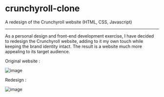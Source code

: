 # crunchyroll-clone
A redesign of the Crunchyroll website (HTML, CSS, Javascript)

------------------------------------------------------------

As a personal design and front-end development exercise, I have decided to redesign the Crunchyroll website, adding to it my own touch while keeping the brand identity intact. The result is a website much more appealing to its target audience.

Original website : 

![image](https://user-images.githubusercontent.com/79546238/186277257-ed684c0a-b957-4ae2-8566-9c56f2382ba0.png)

Redesign : 

![image](https://user-images.githubusercontent.com/79546238/186277491-b214fc5a-f792-4107-b5a6-06124ad62a1c.png)
